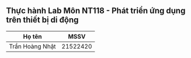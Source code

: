## Thực hành Lab Môn NT118 - Phát triển ứng dụng trên thiết bị di động

|Họ tên|MSSV|
|----|----|
|Trần Hoàng Nhật|21522420|
